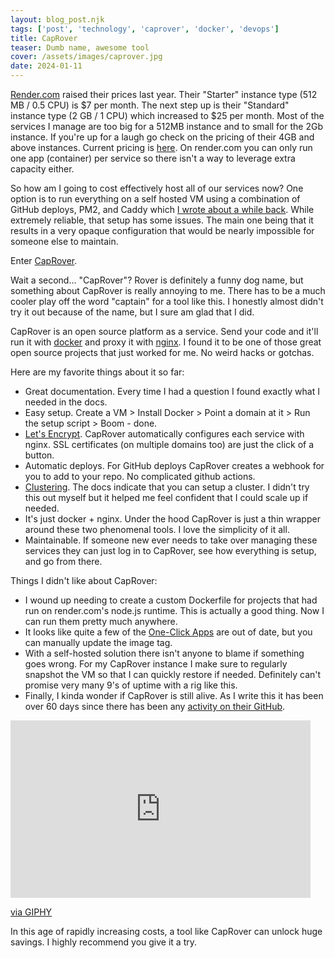 ```yaml
---
layout: blog_post.njk
tags: ['post', 'technology', 'caprover', 'docker', 'devops']
title: CapRover
teaser: Dumb name, awesome tool
cover: /assets/images/caprover.jpg
date: 2024-01-11
---
```


[Render.com](https://render.com/) raised their prices last year. Their "Starter" instance type (512 MB / 0.5 CPU) is $7 per month. The next step up is their "Standard" instance type (2 GB / 1 CPU) which increased to $25 per month. Most of the services I manage are too big for a 512MB instance and to small for the 2Gb instance. If you're up for a laugh go check on the pricing of their 4GB and above instances. Current pricing is [here](https://render.com/pricing). On render.com you can only run one app (container) per service so there isn't a way to leverage extra capacity either.

So how am I going to cost effectively host all of our services now? One option is to run everything on a self hosted VM using a combination of GitHub deploys, PM2, and Caddy which [I wrote about a while back](https://dev.to/aaronblondeau/automatic-deploys-with-pm2-caddy-and-github-actions-5455). While extremely reliable, that setup has some issues. The main one being that it results in a very opaque configuration that would be nearly impossible for someone else to maintain.

Enter [CapRover](https://caprover.com/). 

Wait a second... "CapRover"?  Rover is definitely a funny dog name, but something about CapRover is really annoying to me. There has to be a much cooler play off the word "captain" for a tool like this. I honestly almost didn't try it out because of the name, but I sure am glad that I did.

CapRover is an open source platform as a service. Send your code and it'll run it with [docker](https://www.docker.com/) and proxy it with [nginx](https://www.nginx.com/). I found it to be one of those great open source projects that just worked for me. No weird hacks or gotchas.

Here are my favorite things about it so far:
- Great documentation. Every time I had a question I found exactly what I needed in the docs.
- Easy setup. Create a VM > Install Docker > Point a domain at it > Run the setup script > Boom - done.
- [Let's Encrypt](https://letsencrypt.org/). CapRover automatically configures each service with nginx. SSL certificates (on multiple domains too) are just the click of a button.
- Automatic deploys. For GitHub deploys CapRover creates a webhook for you to add to your repo. No complicated github actions.
- [Clustering](https://caprover.com/docs/app-scaling-and-cluster.html). The docs indicate that you can setup a cluster. I didn't try this out myself but it helped me feel confident that I could scale up if needed. 
- It's just docker + nginx. Under the hood CapRover is just a thin wrapper around these two phenomenal tools. I love the simplicity of it all.
- Maintainable. If someone new ever needs to take over managing these services they can just log in to CapRover, see how everything is setup, and go from there.

Things I didn't like about CapRover:
- I wound up needing to create a custom Dockerfile for projects that had run on render.com's node.js runtime. This is actually a good thing. Now I can run them pretty much anywhere.
- It looks like quite a few of the [One-Click Apps](https://caprover.com/docs/one-click-apps.html) are out of date, but you can manually update the image tag.
- With a self-hosted solution there isn't anyone to blame if something goes wrong. For my CapRover instance I make sure to regularly snapshot the VM so that I can quickly restore if needed. Definitely can't promise very many 9's of uptime with a rig like this.
- Finally, I kinda wonder if CapRover is still alive. As I write this it has been over 60 days since there has been any [activity on their GitHub](https://github.com/caprover/caprover/activity).

<iframe src="https://giphy.com/embed/eRppSyIp9brag" width="480" height="284" frameBorder="0" class="giphy-embed" allowFullScreen></iframe><p><a href="https://giphy.com/gifs/dumb-and-dumber-jim-carrey-eRppSyIp9brag">via GIPHY</a></p>

In this age of rapidly increasing costs, a tool like CapRover can unlock huge savings. I highly recommend you give it a try.

